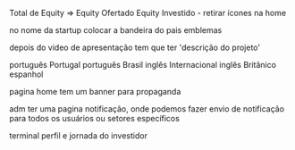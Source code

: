 Total de Equity => Equity Ofertado
Equity Investido - retirar
ícones na home

no nome da startup colocar a bandeira do pais
emblemas

depois do video de apresentação
tem que ter 'descrição do projeto'

português Portugal
português Brasil
inglês Internacional
inglês Britânico
espanhol


pagina home tem um banner para propaganda


adm
ter uma pagina notificação, onde podemos fazer envio de  notificação para todos os usuários ou setores  específicos


terminal perfil
e jornada do investidor